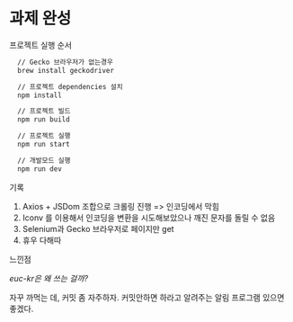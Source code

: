 # 과제 완성

프로젝트 실행 순서

```bash
  // Gecko 브라우저가 없는경우
  brew install geckodriver

  // 프로젝트 dependencies 설치
  npm install

  // 프로젝트 빌드
  npm run build

  // 프로젝트 실행
  npm run start

  // 개발모드 실행
  npm run dev
```


기록
1. Axios + JSDom 조합으로 크롤링 진행 => 인코딩에서 막힘
2. Iconv 를 이용해서 인코딩을 변환을 시도해보았으나 깨진 문자를 돌릴 수 없음
3. Selenium과 Gecko 브라우저로 페이지만 get
4. 휴우 다해따

느낀점

*euc-kr은 왜 쓰는 걸까?*

자꾸 까먹는 데, 커밋 좀 자주하자. 커밋안하면 하라고 알려주는 알림 프로그램 있으면 좋겠다.